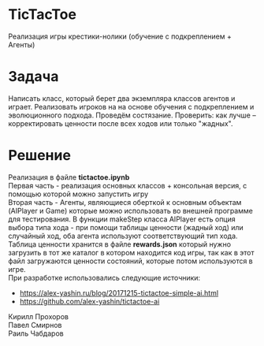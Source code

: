 # TicTacToe
Реализация игры крестики-нолики (обучение с подкреплением + Агенты)
# Задача
Написать класс, который берет два экземпляра классов агентов и играет.
Реализовать игроков на на основе обучения с подкреплением и эволюционного подхода.
Проведём состязание.
Проверить: как лучше – корректировать ценности после всех ходов или только "жадных".
# Решение
Реализация в файле **tictactoe.ipynb**<br>
Первая часть - реализация основных классов + консольная версия, с помощью которой можно запустить игру<br>
Вторая часть - Агенты, являющиеся оберткой к основным объектам (AIPlayer и Game) которые можно использовать во внешней программе для тестирования.
В функции makeStep класса AIPlayer есть опция выбора типа хода - при помощи таблицы ценности (жадный ход) или случайный ход, оба агента используют соответствующий тип хода.
Таблица ценности хранится в файле **rewards.json** который нужно загрузить в тот же каталог в котором находится код игры, так как в этот файл загружаются ценности состояний, которые потом используются в игре.<br>
При разработке использовались следующие источники:
- https://alex-yashin.ru/blog/20171215-tictactoe-simple-ai.html
- https://github.com/alex-yashin/tictactoe-ai

Кирилл Прохоров<br>
Павел Смирнов<br>
Раиль Чабдаров<br>

